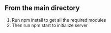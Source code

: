 ## From the main directory
1. Run npm install to get all the required modules
2. Then run npm start to initialize server

